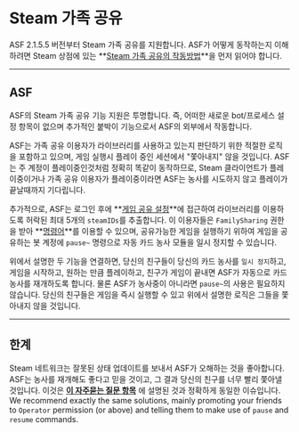 # Steam 가족 공유

ASF 2.1.5.5 버전부터 Steam 가족 공유를 지원합니다. ASF가 어떻게 동작하는지 이해하려면 Steam 상점에 있는 **[Steam 가족 공유의 작동방법](https://store.steampowered.com/promotion/familysharing)**을 먼저 읽어야 합니다.

* * *

## ASF

ASF의 Steam 가족 공유 기능 지원은 투명합니다. 즉, 어떠한 새로운 bot/프로세스 설정 항목이 없으며 추가적인 붙박이 기능으로서 ASF의 외부에서 작동합니다.

ASF는 가족 공유 이용자가 라이브러리를 사용하고 있는지 판단하기 위한 적절한 로직을 포함하고 있으며, 게임 실행시 플레이 중인 세션에서 "쫓아내지" 않을 것입니다. ASF는 주 계정이 플레이중인것처럼 정확히 똑같이 동작하므로, Steam 클라이언트가 플레이중이거나 가족 공유 이용자가 플레이중이라면 ASF는 농사를 시도하지 않고 플레이가 끝날때까지 기다립니다.

추가적으로, ASF는 로그인 후에 **[게임 공유 설정](https://store.steampowered.com/account/managedevices)**에 접근하여 라이브러리를 이용하도록 허락된 최대 5개의 `steamIDs`를 추출합니다. 이 이용자들은 `FamilySharing` 권한을 받아 **[명령어](https://github.com/JustArchiNET/ArchiSteamFarm/wiki/Commands-ko-KR)**를 이용할 수 있으며, 공유가능한 게임을 실행하기 위하여 게임을 공유하는 봇 계정에 `pause~` 명령으로 자동 카드 농사 모듈을 일시 정지할 수 있습니다.

위에서 설명한 두 기능을 연결하면, 당신의 친구들이 당신의 카드 농사를 `일시 정지`하고, 게임을 시작하고, 원하는 만큼 플레이하고, 친구가 게임이 끝내면 ASF가 자동으로 카드 농사를 재개하도록 합니다. 물론 ASF가 농사중이 아니라면 `pause~`의 사용은 필요하지 않습니다. 당신의 친구들은 게임을 즉시 실행할 수 있고 위에서 설명한 로직은 그들을 쫓아내지 않을 것입니다.

* * *

## 한계

Steam 네트워크는 잘못된 상태 업데이트를 보내서 ASF가 오해하는 것을 좋아합니다. ASF는 농사를 재개해도 좋다고 믿을 것이고, 그 결과 당신의 친구를 너무 빨리 쫓아낼 것입니다. 이것은 **[이 자주묻는 질문 항목](https://github.com/JustArchiNET/ArchiSteamFarm/wiki/FAQ-ko-KR#asf-is-kicking-my-steam-client-session-while-im-playing--this-account-is-logged-on-another-pc)** 에 설명된 것과 정확하게 동일한 이슈입니다. We recommend exactly the same solutions, mainly promoting your friends to `Operator` permission (or above) and telling them to make use of `pause` and `resume` commands.